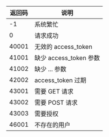 | 返回码 | 说明 |
| - | - |
| -1 | 系统繁忙 |
| 0 | 请求成功 |
| 40001 | 无效的 access_token |
| 41001 | 缺少 access_token 参数 |
| 41002 | 缺少 ... 参数 |
| 42002 | access_token 过期 |
| 43001 | 需要 GET 请求 |
| 43002 | 需要 POST 请求 |
| 43003 | 需要授权 |
| 46001 | 不存在的用户 |
